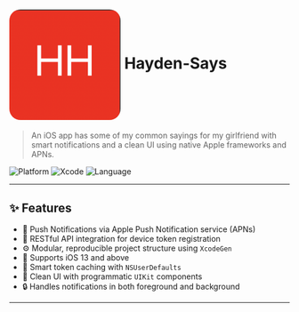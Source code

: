 # <img src="images/logo.png" width="200" valign="middle" style="border-radius: 20px;" /> Hayden-Says

> An iOS app has some of my common sayings for my girlfriend with smart notifications and a clean UI using native Apple frameworks and APNs.

![Platform](https://img.shields.io/badge/platform-iOS-blue)
![Xcode](https://img.shields.io/badge/Xcode-15.0%2B-blue)
![Language](https://img.shields.io/badge/language-Objective--C-pink)

---

## ✨ Features

- 🔔 Push Notifications via Apple Push Notification service (APNs)
- 📡 RESTful API integration for device token registration
- ⚙️ Modular, reproducible project structure using `XcodeGen`
- 📱 Supports iOS 13 and above
- 🧠 Smart token caching with `NSUserDefaults`
- 🧼 Clean UI with programmatic `UIKit` components
- 🔒 Handles notifications in both foreground and background

---





